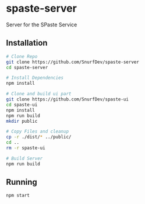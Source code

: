 # spaste-server
Server for the SPaste Service

## Installation
```bash
# Clone Repo
git clone https://github.com/SnurfDev/spaste-server
cd spaste-server

# Install Dependencies
npm install

# Clone and build ui part
git clone https://github.com/SnurfDev/spaste-ui
cd spaste-ui
npm install
npm run build
mkdir public

# Copy Files and cleanup
cp -r ./dist/* ../public/
cd ..
rm -r spaste-ui

# Build Server
npm run build
```

## Running
```bash
npm start
```